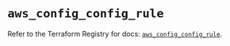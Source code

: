 # `aws_config_config_rule`

Refer to the Terraform Registry for docs: [`aws_config_config_rule`](https://registry.terraform.io/providers/hashicorp/aws/5.46.0/docs/resources/config_config_rule).
